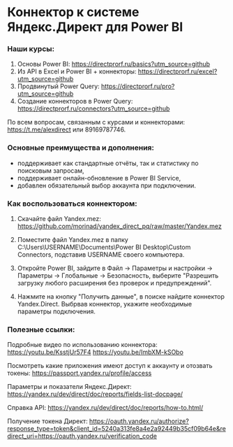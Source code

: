 # Коннектор к системе Яндекс.Директ для Power BI

### Наши курсы:
1) Основы Power BI: https://directprorf.ru/basics?utm_source=github
2) Из API в Excel и Power BI + коннекторы: https://directprorf.ru/excel?utm_source=github
3) Продвинутый Power Query: https://directprorf.ru/pro?utm_source=github
4) Создание коннекторов в Power Query: https://directprorf.ru/connectors?utm_source=github

По всем вопросам, связанным с курсами и коннекторами: https://t.me/alexdirect или 89169787746.

### Основные преимущества и дополнения:
- поддерживает как стандартные отчёты, так и статистику по поисковым запросам,
- поддерживает онлайн-обновление в Power BI Service,
- добавлен обязательный выбор аккаунта при подключении.


### Как воспользоваться коннектором:

1) Скачайте файл Yandex.mez: https://github.com/morinad/yandex_direct_pq/raw/master/Yandex.mez

2) Поместите файл Yandex.mez в папку C:\Users\USERNAME\Documents\Power BI Desktop\Custom Connectors, подставив USERNAME своего компьютера.

3) Откройте Power BI, зайдите в Файл -> Параметры и настройки -> Параметры -> Глобальные -> Безопасность, выберите "Разрешить загрузку любого расширения без проверок и предупреждений".

4) Нажмите на кнопку "Получить данные", в поиске найдите коннектор Yandex.Direct. 
Выбрвав коннектор, укажите необходимые параметры подключения.

### Полезные ссылки:
Подробные видео по использованию коннектора: 
https://youtu.be/KsstjUr57F4
https://youtu.be/ImbXM-kSObo

Посмотреть какие приложения имеют доступ к аккаунту и отозвать токены: https://passport.yandex.ru/profile/access 

Параметры и показатели Яндекс.Директ: https://yandex.ru/dev/direct/doc/reports/fields-list-docpage/

Справка API: https://yandex.ru/dev/direct/doc/reports/how-to.html/

Получение токена Директ: https://oauth.yandex.ru/authorize?response_type=token&client_id=5240a313fe8a4e2a92449b35cf09b64e&redirect_uri=https://oauth.yandex.ru/verification_code

